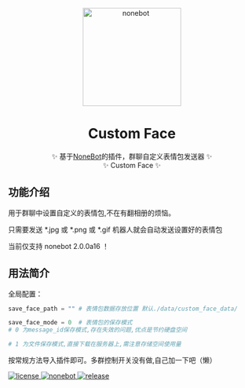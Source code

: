 <p align="center">
  <a href="https://v2.nonebot.dev/"><img src="https://v2.nonebot.dev/logo.png" width="200" height="200" alt="nonebot"></a>
</p>
<div align="center">

  # Custom Face
  ✨ 基于[NoneBot](https://github.com/nonebot/nonebot2)的插件，群聊自定义表情包发送器 ✨
  </br>
  ✨ Custom Face ✨
</div>

## 功能介绍

用于群聊中设置自定义的表情包,不在有翻相册的烦恼。

只需要发送 *.jpg 或 *.png 或 *.gif 机器人就会自动发送设置好的表情包

当前仅支持 nonebot 2.0.0a16 ！

## 用法简介


全局配置：

```python
save_face_path = "" # 表情包数据存放位置 默认./data/custom_face_data/

save_face_mode = 0  # 表情包的保存模式 
# 0 为message_id保存模式,存在失效的问题,优点是节约硬盘空间 

# 1 为文件保存模式,直接下载在服务器上,需注意存储空间使用量
```

按常规方法导入插件即可。多群控制开关没有做,自己加一下吧（懒）

<a href="https://github.com/Utmost-Happiness-Planet/uhpstatus/blob/main/LICENSE">
    <img src="https://img.shields.io/badge/license-MIT-orange" alt="license">
  </a>
  
  <a href="https://github.com/nonebot/nonebot2">
    <img src="https://img.shields.io/badge/nonebot-v2-red" alt="nonebot">
  </a> 
  
  <a href="">
    <img src="https://img.shields.io/badge/release-v1.0-blueviolet" alt="release">
</a>
